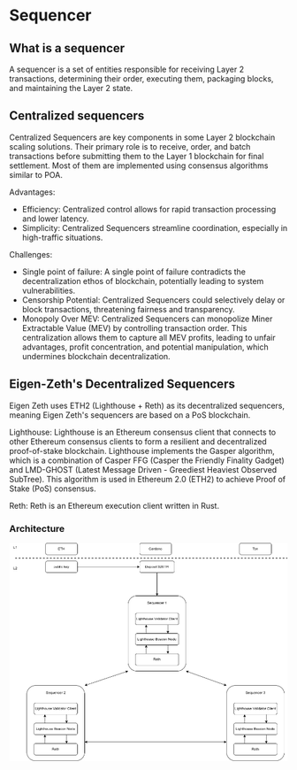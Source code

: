 # Sequencer

## What is a sequencer

A sequencer is a set of entities responsible for receiving Layer 2 transactions, determining their order, executing them, packaging blocks, and maintaining the Layer 2 state.

## Centralized sequencers

Centralized Sequencers are key components in some Layer 2 blockchain scaling solutions. Their primary role is to receive, order, and batch transactions before submitting them to the Layer 1 blockchain for final settlement. Most of them are implemented using consensus algorithms similar to POA.

Advantages: 

- Efficiency: Centralized control allows for rapid transaction processing and lower latency.
- Simplicity: Centralized Sequencers streamline coordination, especially in high-traffic situations.

Challenges:

- Single point of failure: A single point of failure contradicts the decentralization ethos of blockchain, potentially leading to system vulnerabilities.
- Censorship Potential: Centralized Sequencers could selectively delay or block transactions, threatening fairness and transparency.
- Monopoly Over MEV: Centralized Sequencers can monopolize Miner Extractable Value (MEV) by controlling transaction order. This centralization allows them to capture all MEV profits, leading to unfair advantages, profit concentration, and potential manipulation, which undermines blockchain decentralization.

## Eigen-Zeth's Decentralized Sequencers

Eigen Zeth uses ETH2 (Lighthouse + Reth) as its decentralized sequencers, meaning Eigen Zeth's sequencers are based on a PoS blockchain.

Lighthouse: Lighthouse is an Ethereum consensus client that connects to other Ethereum consensus clients to form a resilient and decentralized proof-of-stake blockchain. Lighthouse implements the Gasper algorithm, which is a combination of Casper FFG (Casper the Friendly Finality Gadget) and LMD-GHOST (Latest Message Driven - Greediest Heaviest Observed SubTree). This algorithm is used in Ethereum 2.0 (ETH2) to achieve Proof of Stake (PoS) consensus.

Reth: Reth is an Ethereum execution client written in Rust.

### Architecture

<center>
<img src="/img/zkvm/sequencer/sequencer-architecture.png">
</center>
